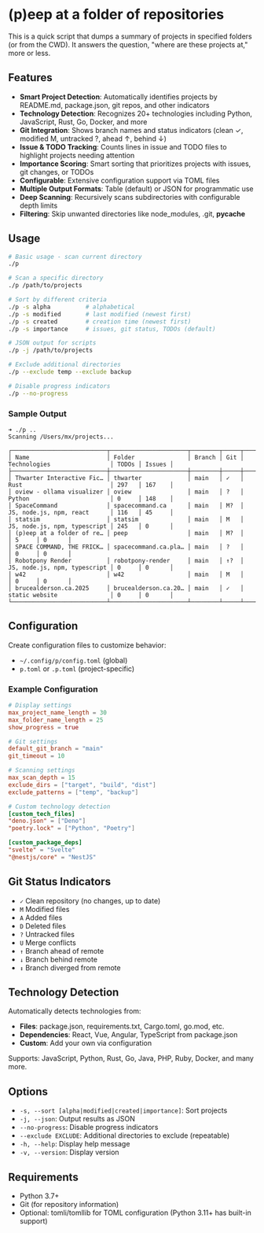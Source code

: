 # (p)eep at a folder of repositories

This is a quick script that dumps a summary of projects in specified folders (or from the CWD). It answers 
the question, "where are these projects at," more or less.

## Features

- **Smart Project Detection**: Automatically identifies projects by README.md, package.json, git repos, and other indicators
- **Technology Detection**: Recognizes 20+ technologies including Python, JavaScript, Rust, Go, Docker, and more
- **Git Integration**: Shows branch names and status indicators (clean ✓, modified M, untracked ?, ahead ↑, behind ↓)
- **Issue & TODO Tracking**: Counts lines in issue and TODO files to highlight projects needing attention
- **Importance Scoring**: Smart sorting that prioritizes projects with issues, git changes, or TODOs
- **Configurable**: Extensive configuration support via TOML files
- **Multiple Output Formats**: Table (default) or JSON for programmatic use
- **Deep Scanning**: Recursively scans subdirectories with configurable depth limits
- **Filtering**: Skip unwanted directories like node_modules, .git, __pycache__

## Usage

```bash
# Basic usage - scan current directory
./p

# Scan a specific directory
./p /path/to/projects

# Sort by different criteria
./p -s alpha          # alphabetical
./p -s modified       # last modified (newest first)
./p -s created        # creation time (newest first) 
./p -s importance     # issues, git status, TODOs (default)

# JSON output for scripts
./p -j /path/to/projects

# Exclude additional directories
./p --exclude temp --exclude backup

# Disable progress indicators
./p --no-progress
```

### Sample Output

```
➜ ./p ..
Scanning /Users/mx/projects...

┌───────────────────────────┬──────────────────────┬────────┬─────┬──────────────────────────────┬───────┬────────┐
│ Name                      │ Folder               │ Branch │ Git │ Technologies                 │ TODOs │ Issues │
├───────────────────────────┼──────────────────────┼────────┼─────┼──────────────────────────────┼───────┼────────┤
│ Thwarter Interactive Fic… │ thwarter             │ main   │ ✓   │ Rust                         │ 297   │ 167    │
│ oview - ollama visualizer │ oview                │ main   │ ?   │ Python                       │ 0     │ 148    │
│ SpaceCommand              │ spacecommand.ca      │ main   │ M?  │ JS, node.js, npm, react      │ 116   │ 45     │
│ statsim                   │ statsim              │ main   │ M   │ JS, node.js, npm, typescript │ 245   │ 0      │
│ (p)eep at a folder of re… │ peep                 │ main   │ M?  │                              │ 5     │ 0      │
│ SPACE COMMAND, THE FRICK… │ spacecommand.ca.pla… │ main   │ ?   │                              │ 0     │ 0      │
│ Robotpony Render          │ robotpony-render     │ main   │ ↑?  │ JS, node.js, npm, typescript │ 0     │ 0      │
│ w42                       │ w42                  │ main   │ M   │                              │ 0     │ 0      │
│ brucealderson.ca.2025     │ brucealderson.ca.20… │ main   │ ✓   │ static website               │ 0     │ 0      │
└───────────────────────────┴──────────────────────┴────────┴─────┴──────────────────────────────┴───────┴────────┘
```

## Configuration

Create configuration files to customize behavior:
- `~/.config/p/config.toml` (global)
- `p.toml` or `.p.toml` (project-specific)

### Example Configuration

```toml
# Display settings
max_project_name_length = 30
max_folder_name_length = 25
show_progress = true

# Git settings  
default_git_branch = "main"
git_timeout = 10

# Scanning settings
max_scan_depth = 15
exclude_dirs = ["target", "build", "dist"]
exclude_patterns = ["temp", "backup"]

# Custom technology detection
[custom_tech_files]
"deno.json" = ["Deno"]
"poetry.lock" = ["Python", "Poetry"]

[custom_package_deps]
"svelte" = "Svelte"
"@nestjs/core" = "NestJS"
```

## Git Status Indicators

- `✓` Clean repository (no changes, up to date)
- `M` Modified files
- `A` Added files  
- `D` Deleted files
- `?` Untracked files
- `U` Merge conflicts
- `↑` Branch ahead of remote
- `↓` Branch behind remote
- `↕` Branch diverged from remote

## Technology Detection

Automatically detects technologies from:
- **Files**: package.json, requirements.txt, Cargo.toml, go.mod, etc.
- **Dependencies**: React, Vue, Angular, TypeScript from package.json
- **Custom**: Add your own via configuration

Supports: JavaScript, Python, Rust, Go, Java, PHP, Ruby, Docker, and many more.

## Options

- `-s, --sort [alpha|modified|created|importance]`: Sort projects
- `-j, --json`: Output results as JSON
- `--no-progress`: Disable progress indicators  
- `--exclude EXCLUDE`: Additional directories to exclude (repeatable)
- `-h, --help`: Display help message
- `-v, --version`: Display version

## Requirements

- Python 3.7+
- Git (for repository information)
- Optional: tomli/tomllib for TOML configuration (Python 3.11+ has built-in support)
